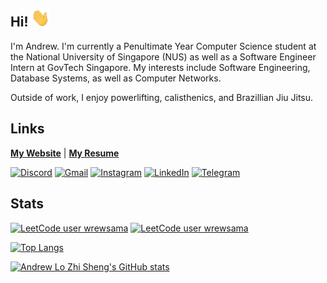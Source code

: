## Hi! <img src="./img/wave.gif" width="30">

I'm Andrew. I'm currently a Penultimate Year Computer Science student at the National University of Singapore (NUS) as well as a Software Engineer Intern at GovTech Singapore. My interests include Software Engineering, Database Systems, as well as Computer Networks.

Outside of work, I enjoy powerlifting, calisthenics, and Brazillian Jiu Jitsu.

<!-- In other words, my hobbies are building programs and breaking people.

*yoroshiku*

![peko](./img/peko.gif) -->


## Links
[__My Website__](https://wrewsama.github.io/) | [__My Resume__](https://drive.google.com/file/d/1MJAO1s1ec08e9yz7NC2GUCtQ4EpYXhnS/view)

[![Discord](https://img.shields.io/badge/Discord-%235865F2.svg?style=for-the-badge&logo=discord&logoColor=white)](https://discordapp.com/users/168340249787760640)
[![Gmail](https://img.shields.io/badge/Gmail-D14836?style=for-the-badge&logo=gmail&logoColor=white)](mailto:andrewlzs512@gmail.com)
[![Instagram](https://img.shields.io/badge/Instagram-%23E4405F.svg?style=for-the-badge&logo=Instagram&logoColor=white)](https://www.instagram.com/wrewsama/)
[![LinkedIn](https://img.shields.io/badge/linkedin-%230077B5.svg?style=for-the-badge&logo=linkedin&logoColor=white)](https://www.linkedin.com/in/andrewlozhisheng/)
[![Telegram](https://img.shields.io/badge/Telegram-2CA5E0?style=for-the-badge&logo=telegram&logoColor=white)](https://t.me/wrewsama)


## Stats
[![LeetCode user wrewsama](https://img.shields.io/badge/dynamic/json?style=for-the-badge&labelColor=black&color=%23ffa116&label=Solved&query=solved&url=https%3A%2F%2Fbadge.xyli.tech/%2Fapi%2Fusers%2Fwrewsama&logo=leetcode&logoColor=yellow)](https://leetcode.com/wrewsama/)
[![LeetCode user wrewsama](https://img.shields.io/badge/dynamic/json?style=for-the-badge&labelColor=black&color=%23ffa116&label=Rating&query=ratingQuantile&url=https%3A%2F%2Fbadge.xyli.tech/%2Fapi%2Fusers%2Fwrewsama&logo=leetcode&logoColor=yellow)](https://leetcode.com/wrewsama/)

[![Top Langs](https://github-readme-stats.vercel.app/api/top-langs/?username=wrewsama&theme=bear&exclude_repo=Chew-sy)](https://github.com/anuraghazra/github-readme-stats)

[![Andrew Lo Zhi Sheng's GitHub stats](https://github-readme-stats.vercel.app/api?username=wrewsama&show_icons=true&theme=bear)](https://github.com/anuraghazra/github-readme-stats)


<!-- ## Thanks for stopping by! 🌸🌸🌸
![miko](./img/miko.gif) -->
